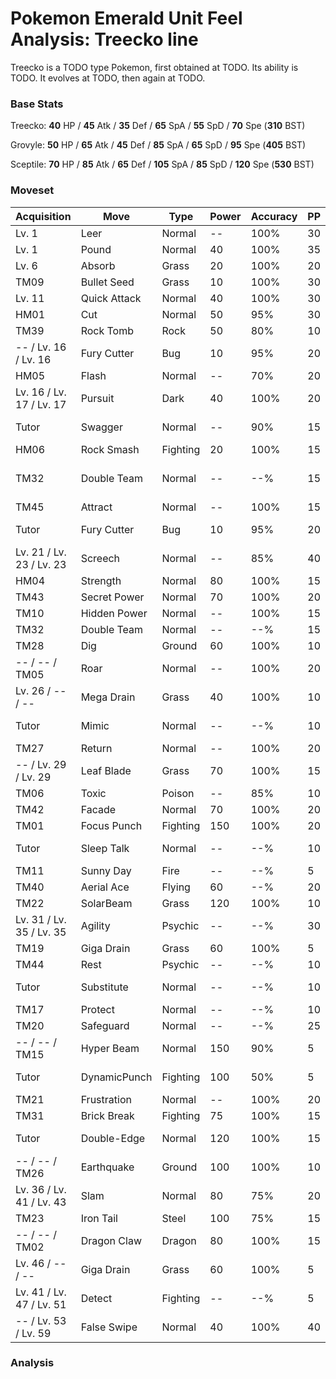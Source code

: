 # Pokemon Emerald Unit Feel Analysis: Treecko line

Treecko is a TODO type Pokemon, first obtained at TODO. Its ability is TODO. It evolves at TODO, then again at TODO.

### Base Stats

Treecko: **40** HP / **45** Atk / **35** Def / **65** SpA / **55** SpD / **70** Spe (**310** BST)

Grovyle: **50** HP / **65** Atk / **45** Def / **85** SpA / **65** SpD / **95** Spe (**405** BST)

Sceptile: **70** HP / **85** Atk / **65** Def / **105** SpA / **85** SpD / **120** Spe (**530** BST)

### Moveset

|Acquisition             |Move        |Type    |Power|Accuracy|PP |Notes                    |
|---                     |---         |---     |---  |---     |---|---                      |
|Lv. 1                   |Leer        |Normal  |--   |100%    |30 |                         |
|Lv. 1                   |Pound       |Normal  |40   |100%    |35 |                         |
|Lv. 6                   |Absorb      |Grass   |20   |100%    |20 |                         |
|TM09                    |Bullet Seed |Grass   |10   |100%    |30 |                         |
|Lv. 11                  |Quick Attack|Normal  |40   |100%    |30 |                         |
|HM01                    |Cut         |Normal  |50   |95%     |30 |                         |
|TM39                    |Rock Tomb   |Rock    |50   |80%     |10 |                         |
|-- / Lv. 16 / Lv. 16    |Fury Cutter |Bug     |10   |95%     |20 |                         |
|HM05                    |Flash       |Normal  |--   |70%     |20 |                         |
|Lv. 16 / Lv. 17 / Lv. 17|Pursuit     |Dark    |40   |100%    |20 |                         |
|Tutor                   |Swagger     |Normal  |--   |90%     |15 |Emerald only             |
|HM06                    |Rock Smash  |Fighting|20   |100%    |15 |                         |
|TM32                    |Double Team |Normal  |--   |--%     |15 |Buy at Game Corner       |
|TM45                    |Attract     |Normal  |--   |100%    |15 |                         |
|Tutor                   |Fury Cutter |Bug     |10   |95%     |20 |Emerald only             |
|Lv. 21 / Lv. 23 / Lv. 23|Screech     |Normal  |--   |85%     |40 |                         |
|HM04                    |Strength    |Normal  |80   |100%    |15 |                         |
|TM43                    |Secret Power|Normal  |70   |100%    |20 |                         |
|TM10                    |Hidden Power|Normal  |--   |100%    |15 |                         |
|TM32                    |Double Team |Normal  |--   |--%     |15 |                         |
|TM28                    |Dig         |Ground  |60   |100%    |10 |                         |
|-- / -- / TM05          |Roar        |Normal  |--   |100%    |20 |                         |
|Lv. 26 / -- / --        |Mega Drain  |Grass   |40   |100%    |10 |                         |
|Tutor                   |Mimic       |Normal  |--   |--%     |10 |Emerald only             |
|TM27                    |Return      |Normal  |--   |100%    |20 |                         |
|-- / Lv. 29 / Lv. 29    |Leaf Blade  |Grass   |70   |100%    |15 |                         |
|TM06                    |Toxic       |Poison  |--   |85%     |10 |                         |
|TM42                    |Facade      |Normal  |70   |100%    |20 |                         |
|TM01                    |Focus Punch |Fighting|150  |100%    |20 |                         |
|Tutor                   |Sleep Talk  |Normal  |--   |--%     |10 |Emerald only             |
|TM11                    |Sunny Day   |Fire    |--   |--%     |5  |                         |
|TM40                    |Aerial Ace  |Flying  |60   |--%     |20 |                         |
|TM22                    |SolarBeam   |Grass   |120  |100%    |10 |                         |
|Lv. 31 / Lv. 35 / Lv. 35|Agility     |Psychic |--   |--%     |30 |                         |
|TM19                    |Giga Drain  |Grass   |60   |100%    |5  |                         |
|TM44                    |Rest        |Psychic |--   |--%     |10 |                         |
|Tutor                   |Substitute  |Normal  |--   |--%     |10 |Emerald only             |
|TM17                    |Protect     |Normal  |--   |--%     |10 |                         |
|TM20                    |Safeguard   |Normal  |--   |--%     |25 |                         |
|-- / -- / TM15          |Hyper Beam  |Normal  |150  |90%     |5  |                         |
|Tutor                   |DynamicPunch|Fighting|100  |50%     |5  |Emerald only             |
|TM21                    |Frustration |Normal  |--   |100%    |20 |                         |
|TM31                    |Brick Break |Fighting|75   |100%    |15 |                         |
|Tutor                   |Double-Edge |Normal  |120  |100%    |15 |Emerald only             |
|-- / -- / TM26          |Earthquake  |Ground  |100  |100%    |10 |                         |
|Lv. 36 / Lv. 41 / Lv. 43|Slam        |Normal  |80   |75%     |20 |                         |
|TM23                    |Iron Tail   |Steel   |100  |75%     |15 |                         |
|-- / -- / TM02          |Dragon Claw |Dragon  |80   |100%    |15 |                         |
|Lv. 46 / -- / --        |Giga Drain  |Grass   |60   |100%    |5  |                         |
|Lv. 41 / Lv. 47 / Lv. 51|Detect      |Fighting|--   |--%     |5  |                         |
|-- / Lv. 53 / Lv. 59    |False Swipe |Normal  |40   |100%    |40 |                         |

### Analysis